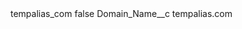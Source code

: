 <?xml version="1.0" encoding="UTF-8"?>
<CustomMetadata xmlns="http://soap.sforce.com/2006/04/metadata" xmlns:xsi="http://www.w3.org/2001/XMLSchema-instance" xmlns:xsd="http://www.w3.org/2001/XMLSchema">
    <label>tempalias_com</label>
    <protected>false</protected>
    <values>
        <field>Domain_Name__c</field>
        <value xsi:type="xsd:string">tempalias.com</value>
    </values>
</CustomMetadata>
